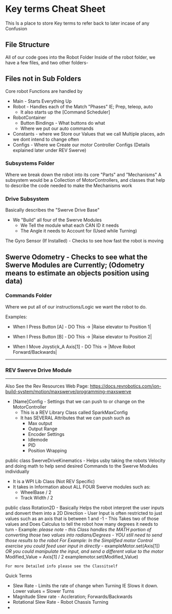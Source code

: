 # Key terms Cheat Sheet


This Is a place to store Key terms to refer back to later incase of any Confusion


## File Structure


All of our code goes into the Robot Folder
Inside of the robot folder, we have a few files, and two other folders- 

## Files not in Sub Folders

Core robot Functions are handled by 
- Main - Starts Everything Up
- Robot - Handles each of the Match "Phases" IE; Prep, teleop, auto
    - It also starts up the [Command Scheduler]
- RobotContainer 
    - Button Bindings - What buttons do what
    - Where we put our auto commands
- Constants - where we Store our Values that we call Multiple places, adn we dont intend to change often
- Configs - Where we Create our motor Controller Configs (Details explained later under REV Swerve)

### Subsystems Folder

Where we break down the robot into its core "Parts" and "Mechanisms"
A subsystem would be a Collection of MotorControllers, and classes that help to describe the code needed to make the Mechanisms work

### Drive Subsystem

Basically describes the "Swerve Drive Base"
- We "Build" all four of the Swerve Modules
    - We Tell the module what each CAN ID it needs
    - The Angle it needs to Account for (Used while Turning)

The Gyro Sensor (If Installed) - Checks to see how fast the robot is moving

Swerve Odometry - Checks to see what the Swerve Modules are Currently; (Odometry means to estimate an objects position using data)
- 

### Commands Folder

Where we put all of our instructions/Logic we want the robot to do.

Examples: 
- When I Press Button [A] - DO This -> |Raise elevator to Position 1|
- When I Press Button [B] - DO This -> |Raise elevator to Position 2|

- When I Move Joystick_A Axis[1] - DO This -> |Move Robot Forward/Backwards|

-------------------------------------

### REV Swerve Drive Module
---
Also See the Rev Resources Web Page: https://docs.revrobotics.com/ion-build-system/motion/maxswerve/programming-maxswerve


- [Name]Config - Settings that we can push to or change on the MotorController
    - This is a REV Library Class called SparkMaxConfig
    - It has SEVERAL Attributes that we can push such as
        - Max output
        - Output Range
        - Encoder Settings
        - Idlemode
        - PID
        - Position Wrapping 

public class SwerveDriveKinematics - Helps usby taking the robots Velocity and doing math to help send desired Commands to the Swerve Modules individually
- It is a WPI Lib Class (Not REV Specific)
- It takes in Information about ALL FOUR Swerve modules such as:
    - WheelBase / 2
    - Track Width / 2


public class Rotation2D - Basically Helps the robot interpret the user inputs and donvert them into a 2D Direction
    - User Input is often restricted to just values such as an axis that is between 1 and -1 
    - This Takes two of those values and Does Calculus to tell the robot how many degrees it needs to turn
    - Example: 
    *please note - this Class handles the MATH portion of converting those two values into radians/Degrees - YOU still need to send those results to the robot*
    *For Example: In the Simplified motor Control exercise you could feed user input in directly*
    - exampleMotor.set(Axis[1])
    *OR you could manipulate the input, and send a different value to the motor*
    Modified_Value = Axis[1] / 2
    examplemotor.set(Modified_Value)

    For more Detailed info please see the Classitself

Quick Terms
- Slew Rate - Limits the rate of change when Turning IE Slows it down. Lower values = Slower Turns
- Magnitude Slew rate - Accleration; Forwards/Backwards
- Rotational Slew Rate - Robot Chassis Turning
-  



 